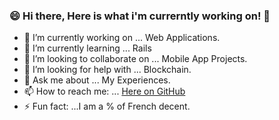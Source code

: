 ### 😄 Hi there, Here is what i'm currerntly working on! 👋


- 🔭 I’m currently working on ... Web Applications.
- 🌱 I’m currently learning ... Rails 
- 👯 I’m looking to collaborate on ... Mobile App Projects.
- 🤔 I’m looking for help with ... Blockchain.
- 💬 Ask me about ... My Experiences. 
- 📫 How to reach me: ... [Here on GitHub](https://github.com/iosvaldo)
- ⚡ Fun fact: ...I am a % of French decent. 
